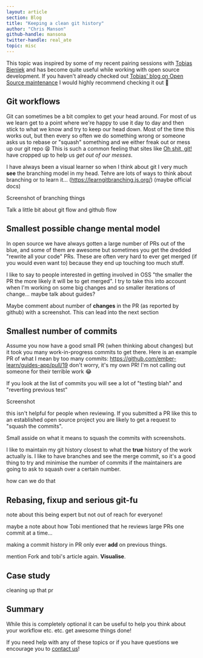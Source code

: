 ```yaml
---
layout: article
section: Blog
title: "Keeping a clean git history"
author: "Chris Manson"
github-handle: mansona
twitter-handle: real_ate
topic: misc
---
```


This topic was inspired by some of my recent pairing sessions with [Tobias Bieniek](https://twitter.com/tobiasbieniek) and has become quite useful while working with open source development. If you haven't already checked out [Tobias' blog on Open Source maintenance](../2018/11/27/open-source-maintenance/index.html) I would highly recommend checking it out 🎉

<!--break-->

## Git workflows

Git can sometimes be a bit complex to get your head around. For most of us we learn get to a point where we're happy to use it day to day and then stick to what we know and try to keep our head down. Most of the time this works out, but then every so often we do something wrong or someone asks us to rebase or "squash" something and we either freak out or mess up our git repo 😫 This is such a common feeling that sites like [Oh shit, git!](https://ohshitgit.com/) have cropped up to help us _get out of our messes_.

I have always been a visual learner so when I think about git I very much **see** the branching model in my head. Tehre are lots of ways to think about branching or to learn it... (https://learngitbranching.js.org/) (maybe official docs)

Screenshot of branching things

Talk a little bit about git flow and github flow

## Smallest possible change mental model

In open source we have always gotten a large number of PRs out of the blue, and some of them are awesome but sometimes you get the dredded "rewrite all your code" PRs. These are often very hard to ever get merged (if you would even want to) because they end up touching too much stuff.

I like to say to people interested in getting involved in OSS "the smaller the PR the more likely it will be to get merged". I try to take this into account when I'm working on some big changes and so smaller iterations of change... maybe talk about guides?

Maybe comment about number of **changes** in the PR (as reported by github) with a screenshot. This can lead into the next section

## Smallest number of commits

Assume you now have a good small PR (when thinking about changes) but it took you many work-in-progress commits to get there. Here is an example PR of what I mean by too many commits: https://github.com/ember-learn/guides-app/pull/19 don't worry, it's my own PR! I'm not calling out someone for their terrible work 😂

If you look at the list of commits you will see a lot of "testing blah" and "reverting previous test"

Screenshot

this isn't helpful for people when reviewing. If you submitted a PR like this to an established open source project you are likely to get a request to "squash the commits".

Small asside on what it means to squash the commits with screenshots.

I like to maintain my git history closest to what the **true** history of the work actually is. I like to have branches and see the merge commit, so it's a good thing to try and minimise the number of commits if the maintainers are going to ask to squash over a certain number.

how can we do that

## Rebasing, fixup and serious git-fu

note about this being expert but not out of reach for everyone!

maybe a note about how Tobi mentioned that he reviews large PRs one commit at a time...

making a commit history in PR only ever **add** on previous things.

mention Fork and tobi's article again. **Visualise**.

## Case study

cleaning up that pr

## Summary

While this is completely optional it can be useful to help you think about your workflow etc. etc. get awesome things done!

If you need help with any of these topics or if you have
questions we encourage you to [contact us](https://simplabs.com/contact/)!

